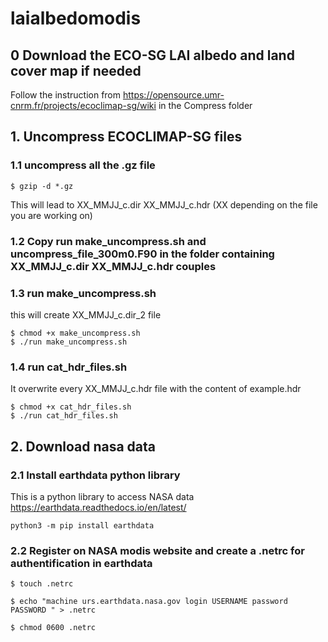 # laialbedomodis

 ## 0 Download the ECO-SG LAI albedo and land cover map if needed
Follow the instruction from https://opensource.umr-cnrm.fr/projects/ecoclimap-sg/wiki in the Compress folder 
 ## 1. Uncompress ECOCLIMAP-SG files
  ### 1.1 uncompress all the .gz file
```
$ gzip -d *.gz
```
This will lead to XX_MMJJ_c.dir XX_MMJJ_c.hdr (XX depending on the file you are working on)
   ### 1.2 Copy run make_uncompress.sh and uncompress_file_300m0.F90 in the folder containing XX_MMJJ_c.dir XX_MMJJ_c.hdr couples
   
   ### 1.3 run make_uncompress.sh
this will create XX_MMJJ_c.dir_2 file 
```
$ chmod +x make_uncompress.sh
$ ./run make_uncompress.sh 
```
  ### 1.4 run cat_hdr_files.sh
It overwrite every  XX_MMJJ_c.hdr file with the content of example.hdr

```
$ chmod +x cat_hdr_files.sh
$ ./run cat_hdr_files.sh
```
  ## 2. Download nasa data  
   ### 2.1 Install earthdata python library
This is a python library to access NASA data https://earthdata.readthedocs.io/en/latest/
```
python3 -m pip install earthdata
```
   ### 2.2 Register on NASA modis website and create a .netrc for authentification in earthdata
```
$ touch .netrc

$ echo "machine urs.earthdata.nasa.gov login USERNAME password PASSWORD " > .netrc

$ chmod 0600 .netrc

```
